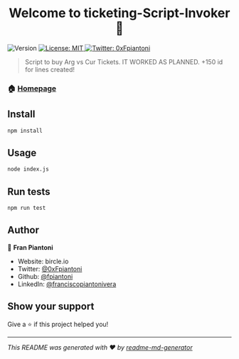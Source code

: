 <h1 align="center">Welcome to ticketing-Script-Invoker 👋</h1>
<p>
  <img alt="Version" src="https://img.shields.io/badge/version-1.0.0-blue.svg?cacheSeconds=2592000" />
  <a href="#" target="_blank">
    <img alt="License: MIT" src="https://img.shields.io/badge/License-MIT-yellow.svg" />
  </a>
  <a href="https://twitter.com/0xFpiantoni" target="_blank">
    <img alt="Twitter: 0xFpiantoni" src="https://img.shields.io/twitter/follow/0xFpiantoni.svg?style=social" />
  </a>
</p>

> Script to buy Arg vs Cur Tickets. IT WORKED AS PLANNED. +150 id for lines created!

### 🏠 [Homepage](franciscopiantoni.com)

## Install

```sh
npm install
```

## Usage

```sh
node index.js
```

## Run tests

```sh
npm run test
```

## Author

👤 **Fran Piantoni**

-   Website: bircle.io
-   Twitter: [@0xFpiantoni](https://twitter.com/0xFpiantoni)
-   Github: [@fpiantoni](https://github.com/fpiantoni)
-   LinkedIn: [@franciscopiantonivera](https://linkedin.com/in/franciscopiantonivera)

## Show your support

Give a ⭐️ if this project helped you!

---

_This README was generated with ❤️ by [readme-md-generator](https://github.com/kefranabg/readme-md-generator)_
